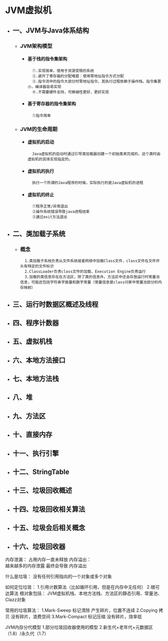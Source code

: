 # JVM虚拟机

- ## **一、JVM与Java体系结构**
    + ### JVM架构模型
        * #### 基于栈的指令集架构
                ①.实现简单，使用于资源受限的系统
                ②.避开了寄存器的分配难题：使用零地址指令方式分配
                ③.指令流中的指令大部分时零地址指令，其执行过程依赖于操作栈。指令集更小，编译器容易实现
                ④.不需要硬件支持，可移植性更好，更好实现
        * #### 基于寄存器的指令集架构
                ①指令简单
    + ### **JVM的生命周期** 
        * #### 虚拟机的启动 
                Java虚拟机的启动时通过引导类加载器创建一个初始类来完成的，这个类时由虚拟机的具体实现指定的。      
        * #### 虚拟机的执行
                执行一个所谓的Java程序的时候，实际执行的是Java虚拟机的进程
        * #### 虚拟机的终止
                ①程序正常/异常退出
                ②操作系统错误导致java进程结束
                ③通过exit方法退出
                   
- ## **二、类加载子系统**
    + ### 概念
            1.类加载子系统负责从文件系统或者网络中加载Class文件，class文件在文件开头有特定的文件标识
            2.ClassLoader负责class文件的加载，Execution Engine负责运行
            3.加载的类信息存在在方法区，除了类的信息外，方法区中还会存放运行时常量池信息，可能还包括字符串字面量和数字常量（常量信息是class问家中常量池部分的内存映射）
            
- ## **三、运行时数据区概述及线程**
- ## **四、程序计数器**
- ## **五、虚拟机栈**
- ## **六、本地方法接口**
- ## **七、本地方法栈**
- ## **八、堆**
- ## **九、方法区**
- ## **十、直接内存**
- ## **十一、执行引擎**
- ## **十二、StringTable**
- ## **十三、垃圾回收概述**
- ## **十四、垃圾回收相关算法**
- ## **十五、垃圾会后相关概念**
- ## **十六、垃圾回收器**



内存泄漏：
    占用内存一直未释放
内存溢出：    
    越来越多的内存泄露 最终会导致 内存溢出
    
什么是垃圾：
    没有任何引用指向的一个对象或多个对象
         
如何定位垃圾：
    1.引用计数算法（比如循环引用，但是在内存中无任何）
    2.根可达算法
        根对象包括：
            JVM虚拟机栈、本地方法栈、方法区的静态引用、常量池、Clazz对象
            
常用的垃圾算法：
     1.Mark-Sweep 标记清除
        产生碎片，位置不连续
     2.Copying 拷贝
        没有碎片，浪费空间
     3.Mark-Compact 标记压缩
        没有碎片，效率低      
    
JVM内存分代模型
    1.部分垃圾回收器使用的模型
    2.新生代+老年代+元数据区（1.8）/永久代（1.7）           
          
            
       
      